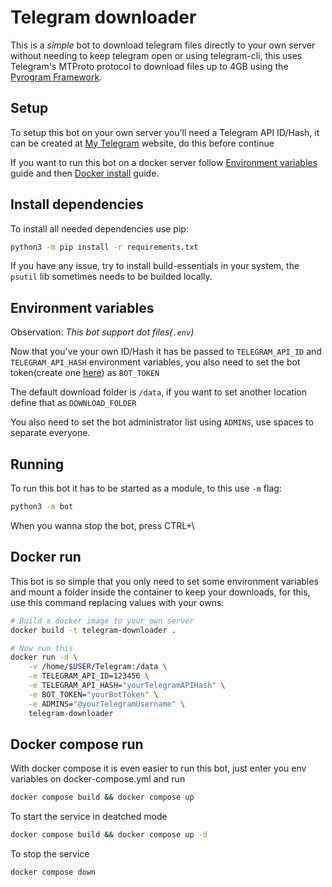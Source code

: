 [Pyrogram Framework]: <https://github.com/pyrogram/pyrogram>
[My Telegram]: <https://my.telegram.org>
[BotFather]: <https://t.me/BotFather>


# Telegram downloader

This is a *simple* bot to download telegram files directly to your own server
without needing to keep telegram open or using telegram-cli, this uses Telegram's
MTProto protocol to download files up to 4GB using the [Pyrogram Framework].

## Setup

To setup this bot on your own server you'll need a Telegram API ID/Hash, it can be
created at [My Telegram] website, do this before continue

If you want to run this bot on a docker server follow [Environment variables](#Environment%20variables)
guide and then [Docker install](#Docker%20install) guide.

## Install dependencies

To install all needed dependencies use pip:

```bash
python3 -m pip install -r requirements.txt
```

If you have any issue, try to install build-essentials in your system, the `psutil`
lib sometimes needs to be builded locally.

## Environment variables

Observation: *This bot support dot files(`.env`)*

Now that you've your own ID/Hash it has be passed to `TELEGRAM_API_ID` and
`TELEGRAM_API_HASH` environment variables, you also need to set the bot token(create
one [here][BotFather]) as `BOT_TOKEN`

The default download folder is `/data`, if you want to set another location define that
as `DOWNLOAD_FOLDER`

You also need to set the bot administrator list using `ADMINS`, use spaces to separate
everyone.

## Running

To run this bot it has to be started as a module, to this use `-m` flag:

```bash
python3 -m bot
```

When you wanna stop the bot, press CTRL+\\

## Docker run

This bot is so simple that you only need to set some environment variables and mount a
folder inside the container to keep your downloads, for this, use this command replacing
values with your owns:

```bash
# Build a docker image to your own server
docker build -t telegram-downloader .

# Now run this
docker run -d \
    -v /home/$USER/Telegram:/data \
    -e TELEGRAM_API_ID=123456 \
    -e TELEGRAM_API_HASH="yourTelegramAPIHash" \
    -e BOT_TOKEN="yourBotToken" \
    -e ADMINS="@yourTelegramUsername" \
    telegram-downloader
```

## Docker compose run

With docker compose it is even easier to run this bot, just enter you env variables on docker-compose.yml and run

```bash
docker compose build && docker compose up
```

To start the service in deatched mode

```bash
docker compose build && docker compose up -d
```


To stop the service
```bash
docker compose down
```

